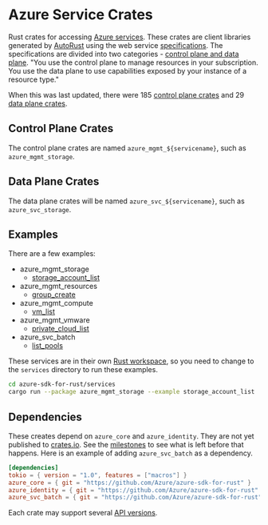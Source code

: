# Azure Service Crates

Rust crates for accessing [Azure services](https://azure.microsoft.com/services/). These crates are client libraries generated by [AutoRust](autorust) using the web service [specifications](https://github.com/Azure/azure-rest-api-specs/tree/master/specification). The specifications are divided into two categories - [control plane and data plane](https://docs.microsoft.com/azure/azure-resource-manager/management/control-plane-and-data-plane). "You use the control plane to manage resources in your subscription. You use the data plane to use capabilities exposed by your instance of a resource type."

When this was last updated, there were 185 [control plane crates](mgmt) and 29 [data plane crates](svc).

## Control Plane Crates
The control plane crates are named `azure_mgmt_${servicename}`, such as `azure_mgmt_storage`.

## Data Plane Crates
The data plane crates will be named `azure_svc_${servicename}`, such as `azure_svc_storage`.

## Examples
There are a few examples:
- azure_mgmt_storage
    - [storage_account_list](mgmt/storage/examples/storage_account_list.rs)
- azure_mgmt_resources
    - [group_create](mgmt/resources/examples/group_create.rs)
- azure_mgmt_compute
    - [vm_list](mgmt/compute/examples/vm_list.rs)
- azure_mgmt_vmware
    - [private_cloud_list](mgmt/vmware/examples/private_cloud_list.rs)
- azure_svc_batch
    - [list_pools](svc/batch/examples/list_pools.rs)

These services are in their own [Rust workspace](Cargo.toml), so you need to change to the `services` directory to run these examples.
``` sh
cd azure-sdk-for-rust/services
cargo run --package azure_mgmt_storage --example storage_account_list
```

## Dependencies
These creates depend on `azure_core` and `azure_identity`. They are not yet published to [crates.io](https://crates.io/). See the [milestones](https://github.com/Azure/azure-sdk-for-rust/milestones) to see what is left before that happens. Here is an example of adding `azure_svc_batch` as a dependency.

``` toml
[dependencies]
tokio = { version = "1.0", features = ["macros"] }
azure_core = { git = "https://github.com/Azure/azure-sdk-for-rust" }
azure_identity = { git = "https://github.com/Azure/azure-sdk-for-rust" }
azure_svc_batch = { git = "https://github.com/Azure/azure-sdk-for-rust" }
```

Each crate may support several [API versions](api-versions.md).

